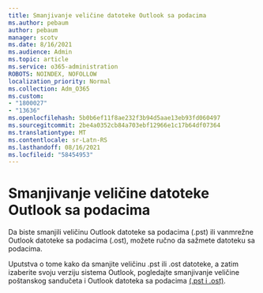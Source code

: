 ```yaml
---
title: Smanjivanje veličine datoteke Outlook sa podacima
ms.author: pebaum
author: pebaum
manager: scotv
ms.date: 8/16/2021
ms.audience: Admin
ms.topic: article
ms.service: o365-administration
ROBOTS: NOINDEX, NOFOLLOW
localization_priority: Normal
ms.collection: Adm_O365
ms.custom:
- "1800027"
- "13636"
ms.openlocfilehash: 5b0b6ef11f8ae232f3b94d5aae13eb93fd060497
ms.sourcegitcommit: 2be4a0352cb84a703ebf12966e1c17b64df07364
ms.translationtype: MT
ms.contentlocale: sr-Latn-RS
ms.lasthandoff: 08/16/2021
ms.locfileid: "58454953"
---
```

# <a name="reduce-the-size-of-your-outlook-data-file"></a>Smanjivanje veličine datoteke Outlook sa podacima

Da biste smanjili veličinu Outlook datoteke sa podacima (.pst) ili vanmrežne Outlook datoteke sa podacima (.ost), možete ručno da sažmete datoteku sa podacima. 

Uputstva o tome kako da smanjite veličinu .pst ili .ost datoteke, a zatim izaberite svoju verziju sistema Outlook, pogledajte smanjivanje veličine poštanskog sandučeta i Outlook datoteka sa podacima [(.pst i .ost)](https://support.microsoft.com/office/reduce-the-size-of-your-mailbox-and-outlook-data-files-pst-and-ost-e4c6a4f1-d39c-47dc-a4fa-abe96dc8c7ef).